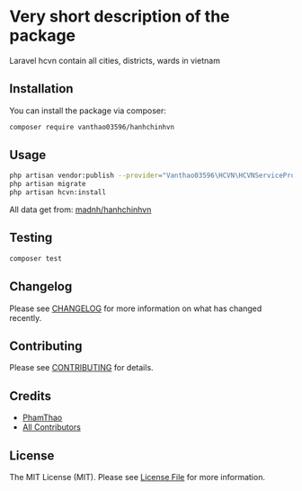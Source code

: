 # Very short description of the package

Laravel hcvn contain all cities, districts, wards in vietnam 

## Installation

You can install the package via composer:

```bash
composer require vanthao03596/hanhchinhvn
```

## Usage

```bash
php artisan vendor:publish --provider="Vanthao03596\HCVN\HCVNServiceProvider"
php artisan migrate
php artisan hcvn:install
```

All data get from: [madnh/hanhchinhvn](https://github.com/madnh/hanhchinhvn)

## Testing

``` bash
composer test
```

## Changelog

Please see [CHANGELOG](CHANGELOG.md) for more information on what has changed recently.

## Contributing

Please see [CONTRIBUTING](CONTRIBUTING.md) for details.

## Credits

- [PhamThao](https://github.com/PhamThao)
- [All Contributors](../../contributors)

## License

The MIT License (MIT). Please see [License File](LICENSE.md) for more information.
